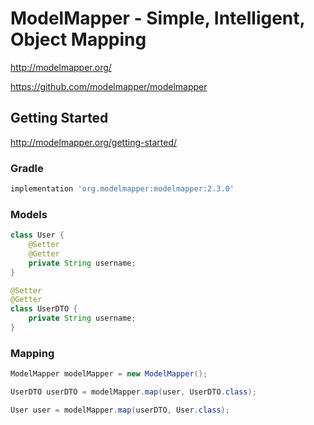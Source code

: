 # ModelMapper - Simple, Intelligent, Object Mapping

<http://modelmapper.org/>

<https://github.com/modelmapper/modelmapper>

## Getting Started

<http://modelmapper.org/getting-started/>

### Gradle

```gradle
implementation 'org.modelmapper:modelmapper:2.3.0'
```

### Models

```java
class User {
    @Setter
    @Getter
    private String username;
}
```

```java
@Setter
@Getter
class UserDTO {
    private String username;
}
```

### Mapping

```java
ModelMapper modelMapper = new ModelMapper();
```

```java
UserDTO userDTO = modelMapper.map(user, UserDTO.class);
```

```java
User user = modelMapper.map(userDTO, User.class);
```
